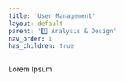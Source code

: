 ```yaml
---
title: 'User Management'
layout: default
parent: '1️⃣ Analysis & Design'
nav_order: 1
has_children: true
---
```


Lorem Ipsum